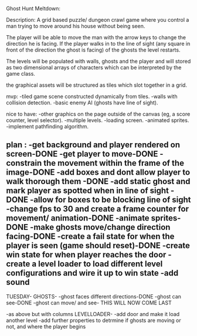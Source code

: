 Ghost Hunt Meltdown:

Description: 
A grid based puzzle/ dungeon crawl game where you control a man trying to move around his house without being seen. 

The player will be able to move the man with the arrow keys to change the direction he is facing. If the player walks in to the line of sight (any square in front of the direction the ghost is facing) of the ghosts the level restarts.

The levels will be populated with walls, ghosts and the player and will stored as two dimensional arrays of characters which can be interpreted by the game class. 

the graphical assets will be structured as tiles which slot together in a grid. 


mvp:
-tiled game scene constructed dynamically from tiles.
-walls with collision detection.
-basic enemy AI (ghosts have line of sight).


nice to have:
-other graphics on the page outside of the canvas (eg, a score counter, level selector).
-multiple levels.
-loading screen.
-animated sprites.
-implement pathfinding algorithm. 
 

plan :
-get background and player rendered on screen-DONE
-get player to move-DONE
-constrain the movement within the frame of the image-DONE
-add boxes and dont allow player to walk thorough them -DONE
-add static ghost and mark player as spotted when in line of sight -DONE
-allow for boxes to be blocking line of sight
-change fps to 30 and create a frame counter for movement/ animation-DONE
-animate sprites-DONE
-make ghosts move/change direction facing-DONE
-create a fail state for when the player is seen (game should reset)-DONE
-create win state for when player reaches the door 
-create a level loader to load different level configurations and wire it up to win state
-add sound
-


TUESDAY-
GHOSTS-
-ghost faces different directions-DONE
-ghost can see-DONE
-ghost can move/ and see- THIS WILL NOW COME LAST

-as above but with columns 
LEVELLOADER-
-add door and make it load another level 
-add further properties to detrmine if ghosts are moving or not, and where the player begins 
 